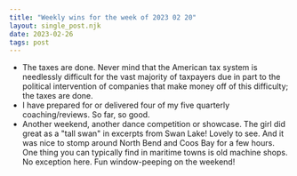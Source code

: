 ```yaml
---
title: "Weekly wins for the week of 2023 02 20"
layout: single_post.njk
date: 2023-02-26
tags: post
---
```

- The taxes are done. Never mind that the American tax system is needlessly difficult for the vast majority of taxpayers due in part to the political intervention of companies that make money off of this difficulty; the taxes are done.
- I have prepared for or delivered four of my five quarterly coaching/reviews. So far, so good.
- Another weekend, another dance competition or showcase. The girl did great as a "tall swan" in excerpts from Swan Lake! Lovely to see. And it was nice to stomp around North Bend and Coos Bay for a few hours. One thing you can typically find in maritime towns is old machine shops. No exception here. Fun window-peeping on the weekend!
